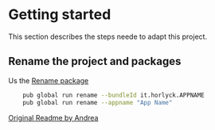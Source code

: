 # Getting started

This section describes the steps neede to adapt this project.

## Rename the project and packages

Us the [Rename package](https://pub.dev/packages/rename)
```bash
    pub global run rename --bundleId it.horlyck.APPNAME
    pub global run rename --appname "App Name"
```

[Original Readme by Andrea](/Andreas-README.md)
